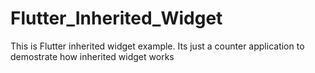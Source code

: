 # Flutter_Inherited_Widget
This is Flutter inherited widget example. Its just a counter application to demostrate how inherited widget works
